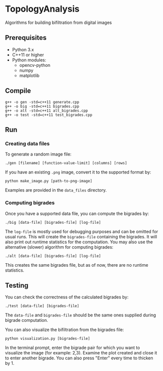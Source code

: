 # TopologyAnalysis

Algorithms for building bifiltration from digital images

## Prerequisites
* Python 3.x
* C++11 or higher
* Python modules:
	* opencv-python
	* numpy
	* matplotlib

## Compile

```
g++ -o gen -std=c++11 generate.cpp
g++ -o big -std=c++11 bigrades.cpp
g++ -o alt -std=c++11 alt_bigrades.cpp
g++ -o test -std=c++11 test_bigrades.cpp
```

## Run

### Creating data files

To generate a random image file:
```
./gen [filename] [function-value-limit] [columns] [rows]
```
If you have an existing `.png` image, convert it to the supported format by:
```
python make_image.py [path-to-png-image]
```
Examples are provided in the `data_files` directory.

### Computing bigrades

Once you have a supported data file, you can compute the bigrades by:
```
./big [data-file] [bigrades-file] [log-file]
```
The `log-file` is mostly used for debugging purposes and can be omitted for usual runs.
This will create the `bigrades-file` containing the bigrades.
It will also print out runtime statistics for the computation.
You may also use the alternative (slower) algorithm for computing bigrades:
```
./alt [data-file] [bigrades-file] [log-file]
```
This creates the same bigrades file, but as of now, there are no runtime statistics.

## Testing

You can check the correctness of the calculated bigrades by:
```
./test [data-file] [bigrades-file]
```
The `data-file` and `bigrades-file` should be the same ones supplied during bigrade computation.

You can also visualize the bifiltration from the bigrades file:
```
python visualization.py [bigrades-file]
```
In the terminal prompt, enter the bigrade pair for which you want to visualize the image (for example: 2,3).
Examine the plot created and close it to enter another bigrade.
You can also press "Enter" every time to thicken by 1.